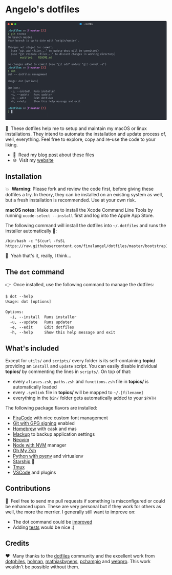 # Angelo's dotfiles

![Dotfiles preview](https://raw.githubusercontent.com/finalangel/dotfiles/master/preview.png)

🤗 &nbsp;These dotfiles help me to setup and maintain my macOS or linux installations.
They intend to automate the installation and update process of, well,
everything. Feel free to explore, copy and re-use the code to your liking.

- 📖 &nbsp;Read my [blog post](https://angelo.dini.dev/blog/dotfiles/) about these files
- 🌐 &nbsp;Visit my [website](https://angelo.dini.dev)

## Installation

💥 &nbsp;**Warning**: Please fork and review the code first, before giving these dotfiles
a try. In theory, they can be installed on an existing system as well, but a
fresh installation is recommended. Use at your own risk.

**macOS notes**: Make sure to install the Xcode Command Line Tools by running
`xcode-select --install` first and log into the Apple App Store.

The following command will install the dotfiles into `~/.dotfiles` and runs the
installer automatically 🤖:

    /bin/bash -c "$(curl -fsSL https://raw.githubusercontent.com/finalangel/dotfiles/master/bootstrap)"

🤔 &nbsp;Yeah that's it, really, I think...

## The `dot` command

👉 &nbsp;Once installed, use the following command to manage the dotfiles:

    $ dot --help
    Usage: dot [options]

    Options:
      -i, --install  Runs installer
      -u, --update   Runs updater
      -e, --edit     Edit dotfiles
      -h, --help     Show this help message and exit

## What's included

Except for `utils/` and `scripts/` every folder is its self-containing
**topic/** providing an `install` and `update` script. You can easily disable
individual **topics/** by commenting the lines in `scripts/`. On top of that:

- every `aliases.zsh`, `paths.zsh` and `functions.zsh` file in **topics/** is automatically loaded
- every `.symlink` file in **topics/** will be mapped to `~/.[filename]`
- everything in the `bin/` folder gets automatically added to your `$PATH`

The following package flavors are installed:

- [FiraCode](https://github.com/tonsky/FiraCode) with nice custom font management
- [Git with GPG signing](https://gnupg.org/) enabled
- [Homebrew](https://brew.sh/) with cask and mas
- [Mackup](https://github.com/lra/mackup) to backup application settings
- [Neovim](https://neovim.io/)
- [Node with NVM](https://github.com/nvm-sh/nvm) manager
- [Oh My Zsh](https://github.com/ohmyzsh/ohmyzsh)
- [Python with pyenv](https://virtualenv.pypa.io/en/latest/) and virtualenv
- [Starship](https://starship.rs/) 🚀
- [Tmux](https://github.com/tmux/tmux)
- [VSCode](https://code.visualstudio.com/) and plugins

## Contributions

🐛 &nbsp;Feel free to send me pull requests if something is misconfigured or could be
enhanced upon. These are very personal but if they work for others as well,
the more the merrier. I generally still want to improve on:

- The dot command could be [improved](https://github.com/webpro/dotfiles/blob/master/bin/dotfiles)
- Adding [tests](https://github.com/webpro/dotfiles/tree/master/test) would be nice :)

## Credits

❤️ &nbsp;Many thanks to the [dotfiles](https://dotfiles.github.io/) community and
the excellent work from [dotphiles](https://github.com/dotphiles/dotphiles),
[holman](https://github.com/holman/dotfiles),
[mathiasbynens](https://github.com/mathiasbynens/dotfiles),
[pchampio](https://github.com/pchampio/dotfiles) and
[webpro](https://github.com/webpro/dotfiles). This work wouldn't be possible
without them.

